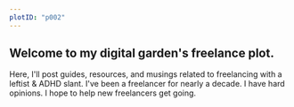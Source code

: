 ```yaml
---
plotID: "p002"
---
```

## Welcome to my digital garden's freelance plot. 

 Here, I'll post guides, resources, and musings related to freelancing with a leftist & ADHD slant. I've been a freelancer for nearly a decade. I have hard opinions. I hope to help new freelancers get going.